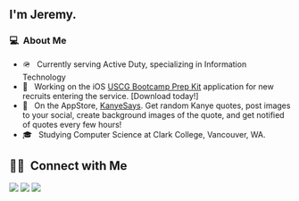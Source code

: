 ## I'm Jeremy.

### 💻 &nbsp;About Me 

- 🪖 &nbsp; Currently serving Active Duty, specializing in Information Technology
- 📱 &nbsp; Working on the iOS <a href="https://linktr.ee/USCGBPK/">USCG Bootcamp Prep Kit</a> application for new recruits entering the service. [Download today!]
- 📱 &nbsp; On the AppStore, <a href="https://apps.apple.com/us/app/kanyesays/id1577236444">KanyeSays</a>. Get random Kanye quotes, post images to your social, create background images of the quote, and get notified of quotes every few hours!
- 🎓 &nbsp; Studying Computer Science at Clark College, Vancouver, WA.

##  🤝🏻 &nbsp;Connect with Me

<p>
<a href="https://jermhern.github.io/PersonalLanding/"><img src="https://img.shields.io/badge/-My%20Page-3423A6?style=flat-square&logo=Google-Chrome&logoColor=white"/></a>
<a href="https://www.linkedin.com/in/jeremy-hernandez-/"><img src="https://img.shields.io/badge/-Jeremy%20Hernandez-0077B5?style=flat-square&logo=Linkedin&logoColor=white"/></a>
<a href="mailto:jermhern@gamil.com"><img src="https://img.shields.io/badge/-jermhern@gamil.com-D14836?style=flat-square&logo=Gmail&logoColor=white"/></a>

<!--

